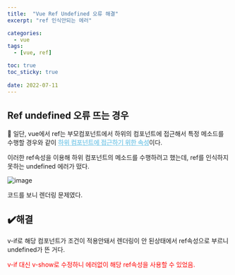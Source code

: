 ```yaml
---
title:  "Vue Ref Undefined 오류 해결"
excerpt: "ref 인식안되는 에러"

categories: 
  - vue
tags:
  - [vue, ref]

toc: true
toc_sticky: true
 
date: 2022-07-11
---
```


## Ref undefined 오류 뜨는 경우


 :page_with_curl: 일단, vue에서 ref는 부모컴포넌트에서 하위의 컴포넌트에 접근해서 특정 메소드를 수행할 경우와 같이 <u style="color:skyblue;">**<span style="color:skyblue;">하위 컴포넌트에 접근하기 위한 속성</span>**</u>이다.


이러한 ref속성을 이용해 하위 컴포넌트의 메소드를 수행하려고 했는데, ref를 인식하지 못하는 undefined 에러가 떴다.


![image](https://user-images.githubusercontent.com/71758210/178224461-c4e36cbf-8050-46b2-9518-191875b6e51c.png)


코드를 보니 렌더링 문제였다.



## :heavy_check_mark:해결 

v-if로 해당 컴포넌트가 조건이 적용안돼서 렌더링이 안 된상태에서 ref속성으로 부르니 undefined가 뜬 거다.

<span style="color:red;">v-if 대신 v-show로 수정하니 에러없이 해당 ref속성을 사용할 수 있었음.</span>







